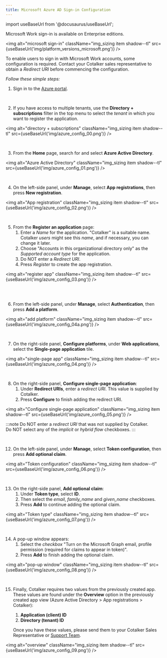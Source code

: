 ```yaml
---
title: Microsoft Azure AD Sign-in Configuration
--- 
```


import useBaseUrl from '@docusaurus/useBaseUrl'; 

Microsoft Work sign-in is available on Enterprise editions.

<img alt="microsoft sign-in" className="img_sizing item shadow--tl" src={useBaseUrl('img/platform_versions_microsoft.png')} />
<br/>

To enable users to sign in with Microsoft Work accounts, some configuration is required. Contact your Cotalker sales representative to obtain a _Redirect URI_ before commencing the configuration.

_Follow these simple steps:_

<div className="alert alert--secondary">

1. Sign in to the [Azure portal](https://portal.azure.com).

</div>
<br/>

<div className="alert alert--secondary">

2. If you have access to multiple tenants, use the **Directory + subscriptions** filter in the top menu to select the _tenant_ in which you want to register the application.

<img alt="directory + subscriptions" className="img_sizing item shadow--tl" src={useBaseUrl('img/azure_config_00.png')} />
<br/>

</div>
<br/>

<div className="alert alert--secondary">

3. From the **Home** page, search for and select **Azure Active Directory**.

<img alt="Azure Active Directory" className="img_sizing item shadow--tl" src={useBaseUrl('img/azure_config_01.png')} />
<br/>

</div>
<br/>

<div className="alert alert--secondary">

4. On the left-side panel, under **Manage**, select **App registrations**, then press **New registration**.

<img alt="App registration" className="img_sizing item shadow--tl" src={useBaseUrl('img/azure_config_02.png')} />
<br/>

</div>
<br/>

<div className="alert alert--secondary">

5. From the **Register an application** page:
    1. Enter a _Name_ for the application. "Cotalker" is a suitable name. Cotalker _users_ might see this _name_, and if necessary, you can change it later.  
    2. Choose "Accounts in this organizational directory only" as the _Supported account type_ for the application. 
    3. Do NOT enter a _Redirect URI_.  
    4. Press _Register_ to create the app registration.

<img alt="register app" className="img_sizing item shadow--tl" src={useBaseUrl('img/azure_config_03.png')} />
<br/>

<br/>

</div>
<br/>

<div className="alert alert--secondary">

6. From the left-side panel, under **Manage**, select **Authentication**, then press **Add a platform**.

<img alt="add platform" className="img_sizing item shadow--tl" src={useBaseUrl('img/azure_config_04a.png')} />
<br/>

</div>
<br/>

<div className="alert alert--secondary">

7. On the right-side panel, **Configure platforms**, under **Web applications**, select the **Single-page application** tile.

<img alt="single-page app" className="img_sizing item shadow--tl" src={useBaseUrl('img/azure_config_04.png')} />
<br/>

</div>
<br/>

<div className="alert alert--secondary">

8. On the right-side panel, **Configure single-page application**:
    1. Under **Redirect URIs**, enter a _redirect URI_. This value is supplied by Cotalker.
    2. Press **Configure** to finish adding the redirect URI.
    
<img alt="Configure single-page application" className="img_sizing item shadow--tl" src={useBaseUrl('img/azure_config_05.png')} />
<br/>

:::note
Do NOT enter a _redirect URI_ that was not supplied by Cotalker.  
Do NOT select any of the _implicit_ or _hybrid flow_ checkboxes.
:::

</div>
<br/>

<div className="alert alert--secondary">

12. On the left-side panel, under **Manage**, select **Token configuration**, then press **Add optional claim**.

<img alt="Token configuration" className="img_sizing item shadow--tl" src={useBaseUrl('img/azure_config_06.png')} />
<br/>

</div>
<br/>

<div className="alert alert--secondary">

13. On the right-side panel, **Add optional claim**:
    1. Under **Token type**, select **ID**. 
    2. Then select the _email_, _family\_name_ and _given\_name_ checkboxes.
    3. Press **Add** to continue adding the optional claim.

<img alt="Token type" className="img_sizing item shadow--tl" src={useBaseUrl('img/azure_config_07.png')} />
<br/>

</div>
<br/>

<div className="alert alert--secondary">

14. A pop-up window appears:
    1. Select the _checkbox_ "Turn on the Microsoft Graph email, profile permission (required for claims to appear in token)".
    2. Press **Add** to finish adding the optional claim.

<img alt="pop-up window" className="img_sizing item shadow--tl" src={useBaseUrl('img/azure_config_08.png')} />
<br/>

</div>
<br/>

<div className="alert alert--secondary">

15. Finally, Cotalker requires two values from the previously created app. These values are found under the **Overview** option in the previously created app view (Azure Active Directory > App registrations > Cotalker): 
    1. **Application (client) ID**
    2. **Directory (tenant) ID**

    Once you have these values, please send them to your Cotalker Sales Representative or [Support Team](/docs/support/commercial).

<img alt="overview" className="img_sizing item shadow--tl" src={useBaseUrl('img/azure_config_09.png')} />
<br/>

</div>
<br/>

